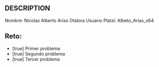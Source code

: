 ## DESCRIPTION

Nombre: Nicolas Alberto Arias Otalora
Usuario Platzi: Albeto_Arias_x64

## Reto:

- [true] Primer problema
- [true] Segundo problema
- [true] Tercer problema
